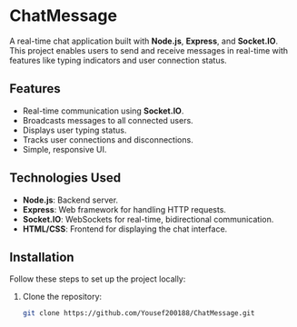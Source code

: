 # ChatMessage

A real-time chat application built with **Node.js**, **Express**, and **Socket.IO**. This project enables users to send and receive messages in real-time with features like typing indicators and user connection status.

## Features

- Real-time communication using **Socket.IO**.
- Broadcasts messages to all connected users.
- Displays user typing status.
- Tracks user connections and disconnections.
- Simple, responsive UI.

## Technologies Used

- **Node.js**: Backend server.
- **Express**: Web framework for handling HTTP requests.
- **Socket.IO**: WebSockets for real-time, bidirectional communication.
- **HTML/CSS**: Frontend for displaying the chat interface.

## Installation

Follow these steps to set up the project locally:

1. Clone the repository:

   ```bash
   git clone https://github.com/Yousef200188/ChatMessage.git
